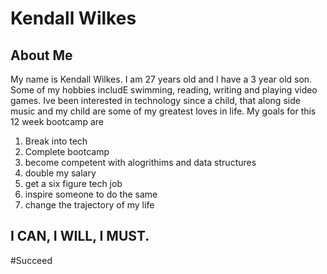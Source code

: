 # Kendall Wilkes

## About Me

My name is Kendall Wilkes. I am 27 years old and  I have a 3 year old son. Some of my hobbies includE swimming, reading, writing and playing video games.  Ive been interested in technology since a child, that along side music and my child are some of my greatest loves in life. My goals for this 12 week bootcamp are


1. Break into tech
2. Complete bootcamp
3. become competent with alogrithims and data structures
4. double my salary
5. get a six figure tech job
6. inspire someone to do the same
7. change the trajectory of my life

## I CAN, I WILL, I MUST.
#Succeed
